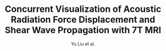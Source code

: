 ---
cat: ciel
subcat: midas
bestof: false
author: Yu Liu et al.
title: Concurrent Visualization of Acoustic Radiation Force Displacement and Shear Wave Propagation with 7T MRI
journal: PLoS One
year: 2015
type: article
doi: 10.1371/journal.pone.0139667
---